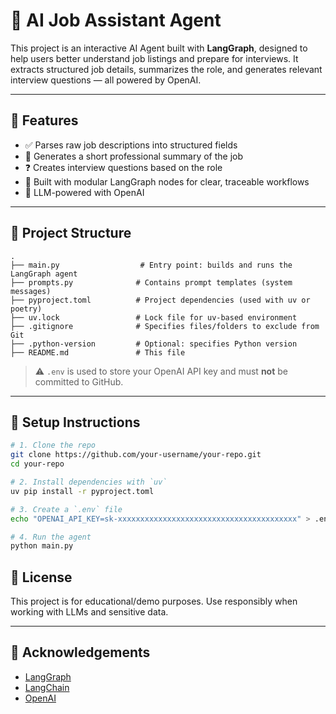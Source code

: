 # 🧠 AI Job Assistant Agent

This project is an interactive AI Agent built with **LangGraph**, designed to help users better understand job listings and prepare for interviews. It extracts structured job details, summarizes the role, and generates relevant interview questions — all powered by OpenAI.

---

## 🚀 Features

- ✅ Parses raw job descriptions into structured fields
- 📝 Generates a short professional summary of the job
- ❓ Creates interview questions based on the role
- 🧹 Built with modular LangGraph nodes for clear, traceable workflows
- 🤖 LLM-powered with OpenAI

---

## 📁 Project Structure

```plaintext
.
├── main.py                  # Entry point: builds and runs the LangGraph agent
├── prompts.py              # Contains prompt templates (system messages)
├── pyproject.toml          # Project dependencies (used with uv or poetry)
├── uv.lock                 # Lock file for uv-based environment
├── .gitignore              # Specifies files/folders to exclude from Git
├── .python-version         # Optional: specifies Python version
├── README.md               # This file
```


> ⚠️ `.env` is used to store your OpenAI API key and must **not** be committed to GitHub.

---

## 🔧 Setup Instructions

```bash 
# 1. Clone the repo
git clone https://github.com/your-username/your-repo.git
cd your-repo

# 2. Install dependencies with `uv`
uv pip install -r pyproject.toml

# 3. Create a `.env` file
echo "OPENAI_API_KEY=sk-xxxxxxxxxxxxxxxxxxxxxxxxxxxxxxxxxxxxxxxx" > .env

# 4. Run the agent
python main.py
```


## 📜 License

This project is for educational/demo purposes. Use responsibly when working with LLMs and sensitive data.

---

## 🤝 Acknowledgements

- [LangGraph](https://github.com/langchain-ai/langgraph)  
- [LangChain](https://github.com/langchain-ai/langchain)  
- [OpenAI](https://openai.com)
